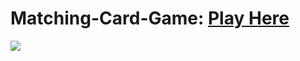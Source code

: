 # Matching-Card-Game: <a href="https://poke-matchcards.netlify.app/">Play Here</a>
<a href="https://poke-matchcards.netlify.app/"><img src="https://github.com/CharlesCreativeContent/CharlesCreativeContent/raw/main/images/gif3.gif" /></a>
